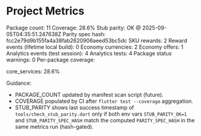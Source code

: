 # Project Metrics

<!-- AUTO:PACKAGE_COUNT -->Package count: 11<!-- END -->
<!-- AUTO:COVERAGE -->Coverage: 28.6%<!-- END -->
<!-- AUTO:STUB_PARITY -->Stub parity: OK @ 2025-09-05T04:35:51.247638Z<!-- END -->
<!-- AUTO:PARITY_SPEC_HASH -->Parity spec hash: fcc2e79d9b155fa4a38fab2620906aeed53bc5dc<!-- END -->
<!-- AUTO:SKU_REWARDS -->SKU rewards: 2<!-- END -->
<!-- AUTO:REWARD_EVENTS -->Reward events (lifetime local build): 0<!-- END -->
<!-- AUTO:ECONOMY_CURRENCIES -->Economy currencies: 2<!-- END -->
<!-- AUTO:ECONOMY_OFFERS -->Economy offers: 1<!-- END -->
<!-- AUTO:ANALYTICS_EVENTS -->Analytics events (test session): 4<!-- END -->
<!-- AUTO:ANALYTICS_TESTS -->Analytics tests: 4<!-- END -->
<!-- AUTO:PACKAGE_STATUS_WARNINGS -->Package status warnings: 0<!-- END -->

<!-- AUTO:COVERAGE_BREAKDOWN -->Per-package coverage:

core_services: 28.6%<!-- END -->

Guidance:

-    PACKAGE_COUNT updated by manifest scan script (future).
-    COVERAGE populated by CI after `flutter test --coverage` aggregation.
-    STUB_PARITY shows last success timestamp of `tools/check_stub_parity.dart` only if both env vars `STUB_PARITY_OK=1` and `STUB_PARITY_SPEC_HASH` match the computed `PARITY_SPEC_HASH` in the same metrics run (hash-gated).
